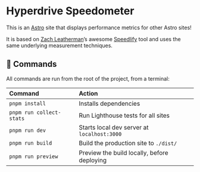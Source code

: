 # Hyperdrive Speedometer

This is an [Astro](https://astro.build) site that displays performance metrics for other Astro sites!

It is based on [Zach Leatherman](https://zachleat.com/)’s awesome [Speedlify](https://github.com/zachleat/speedlify/) tool and uses the same underlying measurement techniques.

## 🧞 Commands

All commands are run from the root of the project, from a terminal:

| Command                  | Action                                      |
| :----------------------- | :------------------------------------------ |
| `pnpm install`           | Installs dependencies                       |
| `pnpm run collect-stats` | Run Lighthouse tests for all sites          |
| `pnpm run dev`           | Starts local dev server at `localhost:3000` |
| `pnpm run build`         | Build the production site to `./dist/`      |
| `pnpm run preview`       | Preview the build locally, before deploying |

